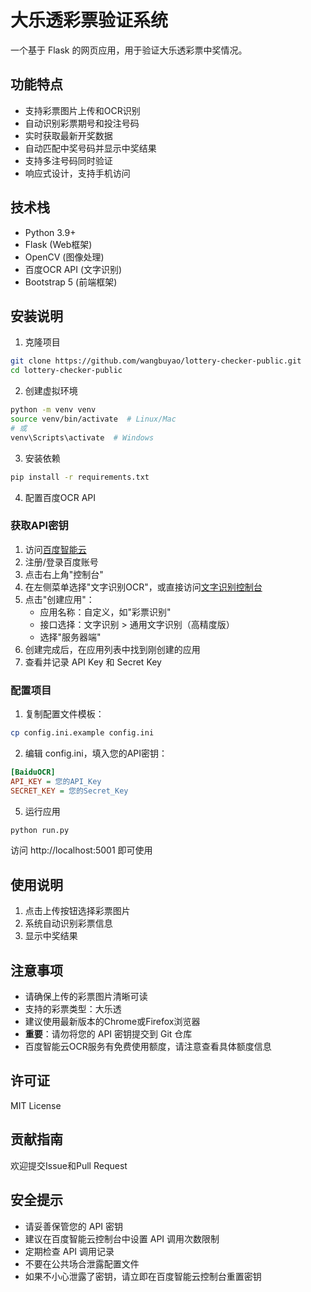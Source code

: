 # 大乐透彩票验证系统

一个基于 Flask 的网页应用，用于验证大乐透彩票中奖情况。

## 功能特点

- 支持彩票图片上传和OCR识别
- 自动识别彩票期号和投注号码
- 实时获取最新开奖数据
- 自动匹配中奖号码并显示中奖结果
- 支持多注号码同时验证
- 响应式设计，支持手机访问

## 技术栈

- Python 3.9+
- Flask (Web框架)
- OpenCV (图像处理)
- 百度OCR API (文字识别)
- Bootstrap 5 (前端框架)

## 安装说明

1. 克隆项目
```bash
git clone https://github.com/wangbuyao/lottery-checker-public.git
cd lottery-checker-public
```

2. 创建虚拟环境
```bash
python -m venv venv
source venv/bin/activate  # Linux/Mac
# 或
venv\Scripts\activate  # Windows
```

3. 安装依赖
```bash
pip install -r requirements.txt
```

4. 配置百度OCR API
### 获取API密钥
1. 访问[百度智能云](https://cloud.baidu.com/)
2. 注册/登录百度账号
3. 点击右上角"控制台"
4. 在左侧菜单选择"文字识别OCR"，或直接访问[文字识别控制台](https://console.bce.baidu.com/ai/#/ai/ocr/overview/index)
5. 点击"创建应用"：
   - 应用名称：自定义，如"彩票识别"
   - 接口选择：文字识别 > 通用文字识别（高精度版）
   - 选择"服务器端"
6. 创建完成后，在应用列表中找到刚创建的应用
7. 查看并记录 API Key 和 Secret Key

### 配置项目
1. 复制配置文件模板：
```bash
cp config.ini.example config.ini
```

2. 编辑 config.ini，填入您的API密钥：
```ini
[BaiduOCR]
API_KEY = 您的API_Key
SECRET_KEY = 您的Secret_Key
```

5. 运行应用
```bash
python run.py
```

访问 http://localhost:5001 即可使用

## 使用说明

1. 点击上传按钮选择彩票图片
2. 系统自动识别彩票信息
3. 显示中奖结果

## 注意事项

- 请确保上传的彩票图片清晰可读
- 支持的彩票类型：大乐透
- 建议使用最新版本的Chrome或Firefox浏览器
- **重要**：请勿将您的 API 密钥提交到 Git 仓库
- 百度智能云OCR服务有免费使用额度，请注意查看具体额度信息

## 许可证

MIT License

## 贡献指南

欢迎提交Issue和Pull Request

## 安全提示

- 请妥善保管您的 API 密钥
- 建议在百度智能云控制台中设置 API 调用次数限制
- 定期检查 API 调用记录
- 不要在公共场合泄露配置文件
- 如果不小心泄露了密钥，请立即在百度智能云控制台重置密钥